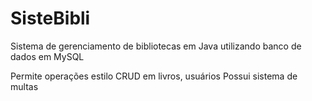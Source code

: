 # SisteBibli
Sistema de gerenciamento de bibliotecas em Java utilizando banco de dados em MySQL

Permite operações estilo CRUD em livros, usuários
Possui sistema de multas
